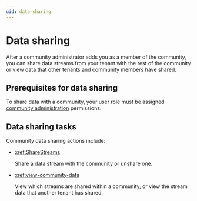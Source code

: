 ```yaml
---
uid: data-sharing
---
```


# Data sharing

After a community administrator adds you as a member of the community, you can share data streams from your tenant with the rest of the community or view data that other tenants and community members have shared.

## Prerequisites for data sharing

To share data with a community, your user role must be assigned [community administration](xref:ccRoles#community-administrators-preview) permissions.

## Data sharing tasks

Community data sharing actions include:

- <xref:ShareStreams>

	Share a data stream with the community or unshare one.

- <xref:view-community-data>

	View which streams are shared within a community, or view the stream data that another tenant has shared.
